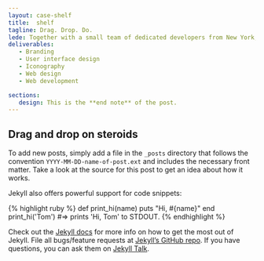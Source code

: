 ```yaml
---
layout: case-shelf
title:  shelf
tagline: Drag. Drop. Do.
lede: Together with a small team of dedicated developers from New York, I designed an app for people who work with files on a daily basis from their iPad.
deliverables:
   - Branding
   - User interface design
   - Iconography
   - Web design
   - Web development

sections:
   design: This is the **end note** of the post.
---
```

## Drag and drop on steroids
To add new posts, simply add a file in the `_posts` directory that follows the convention `YYYY-MM-DD-name-of-post.ext` and includes the necessary front matter. Take a look at the source for this post to get an idea about how it works.

Jekyll also offers powerful support for code snippets:

{% highlight ruby %}
def print_hi(name)
  puts "Hi, #{name}"
end
print_hi('Tom')
#=> prints 'Hi, Tom' to STDOUT.
{% endhighlight %}

Check out the [Jekyll docs][jekyll-docs] for more info on how to get the most out of Jekyll. File all bugs/feature requests at [Jekyll’s GitHub repo][jekyll-gh]. If you have questions, you can ask them on [Jekyll Talk][jekyll-talk].

[jekyll-docs]: https://jekyllrb.com/docs/home
[jekyll-gh]:   https://github.com/jekyll/jekyll
[jekyll-talk]: https://talk.jekyllrb.com/
